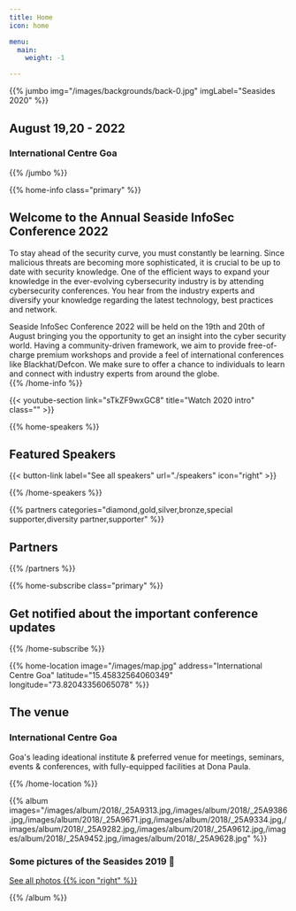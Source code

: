 ```yaml
---
title: Home
icon: home

menu:
  main:
    weight: -1

---
```



{{% jumbo img="/images/backgrounds/back-0.jpg" imgLabel="Seasides 2020" %}}

## August 19,20 - 2022
### International Centre Goa

<!-- <a class="btn primary btn-lg" style="margin-top: 1em;" href="https://drive.google.com/file/d/1td_9Cr1b2JZvv0bCpOCJNDsEWgVgEp2Y/view?usp=sharing" target="_blank">Become a sponsor</a> -->

<!--
<a class="btn primary btn-lg" href="https://conference-hall.io/public/event/HJRThubF4uYPkb7jSUxi">
    <svg class="icon icon-cfp"><use xlink:href="#cfp"></use></svg>Submit a presentation
</a>
-->

{{% /jumbo %}}



{{% home-info class="primary" %}}
## Welcome to the Annual Seaside InfoSec Conference 2022
    
To stay ahead of the security curve, you must constantly be learning. Since malicious threats are becoming more sophisticated, it is crucial to be up to date with security knowledge. One of the efficient ways to expand your knowledge in the ever-evolving cybersecurity industry is by attending cybersecurity conferences.  You hear from the industry experts and diversify your knowledge regarding the latest technology, best practices and network.

Seaside InfoSec Conference 2022 will be held on the 19th and 20th of August bringing you the opportunity to get an insight into the cyber security world. Having a community-driven framework, we aim to provide free-of-charge premium workshops and provide a feel of international conferences like Blackhat/Defcon. We make sure to offer a chance to individuals to learn and connect with industry experts from around the globe.<br/>
{{% /home-info %}}


{{< youtube-section link="sTkZF9wxGC8" title="Watch 2020 intro" class="" >}}

{{% home-speakers %}}
<!--{{< button-link label="Scholarship Opportunity"
                url="https://docs.google.com/forms/d/1r7um0tZ0zE2ICOZ3EZT7GNpsaSBvRUIDGY-SxpXE2_s/edit"
                icon="cfp" >}}

{{< button-link label="Call for Ideas"
                url="https://docs.google.com/forms/d/18RqwA-XLk7qWPaCsW0VTKz53Mvk4V76o9N48q4uds2k/edit?ts=5dbe6397"
                icon="cfp" >}}                
-->
## Featured Speakers


{{< button-link label="See all speakers"
                url="./speakers"
                icon="right" >}}

{{% /home-speakers %}}

<!-- ... --> 

{{% partners categories="diamond,gold,silver,bronze,special supporter,diversity partner,supporter" %}}
## Partners
{{% /partners %}}

<!-- ... -->

{{% home-subscribe  class="primary" %}}

## Get notified about the important conference updates

{{% /home-subscribe %}}

<!-- ... -->

<!--
{{% home-tickets %}}
# Tickets

<a class="btn primary" href="https://www.billetweb.fr/devfest-toulouse-2019" target="_blank"><svg class="icon icon-cfp"><use xlink:href="#ticket"></use></svg>Ticketing</a>

<ul>
<li>{{< ticket name="Blind Birds"
           starts="2019-03-25"
           ends="2019-04-25"
           price="40 €"
           info="50 first places"
           soldOut="true"
           url="https://www.billetweb.fr/devfest-toulouse-2019" >}}</li>
<li>{{< ticket name="Early Birds"
           starts="2019-04-25"
           ends="2019-06-22"
           price="60 €"
           info="80 first places"
           soldOut="true"
           url="https://www.billetweb.fr/devfest-toulouse-2019" >}}</li>
<li>{{< ticket name="Normal"
           starts="2019-06-22"
           ends="2019-10-03"
           price="80 €"
           info="300 last places"
           soldOut="true"
           url="https://www.billetweb.fr/devfest-toulouse-2019" >}}</li>
</ul>

\* Your ticket gives you access to all conferences, coffee breaks, and lunch. Accommodation is NOT included in this price.

{{% /home-tickets %}}
-->

<!-- Add location and lat-long details below once received detials -->

{{% home-location
    image="/images/map.jpg"
    address="International Centre Goa"
    latitude="15.45832564060349"
    longitude="73.82043356065078" %}}

## The venue

### International Centre Goa

Goa's leading ideational institute & preferred venue for meetings, seminars, events & conferences, with fully-equipped facilities at Dona Paula.

{{% /home-location %}}

<!-- ... -->

{{% album images="/images/album/2018/_25A9313.jpg,/images/album/2018/_25A9386.jpg,/images/album/2018/_25A9671.jpg,/images/album/2018/_25A9334.jpg,/images/album/2018/_25A9282.jpg,/images/album/2018/_25A9612.jpg,/images/album/2018/_25A9452.jpg,/images/album/2018/_25A9628.jpg" %}}

### Some pictures of the **Seasides 2019** 👾

<a class="btn primary" target="_blank" rel="noopener" href="https://photos.app.goo.gl/Vg1QF9Eg9iNMjNuC6">
    See all photos
    {{% icon "right" %}}
</a>

{{% /album  %}}


